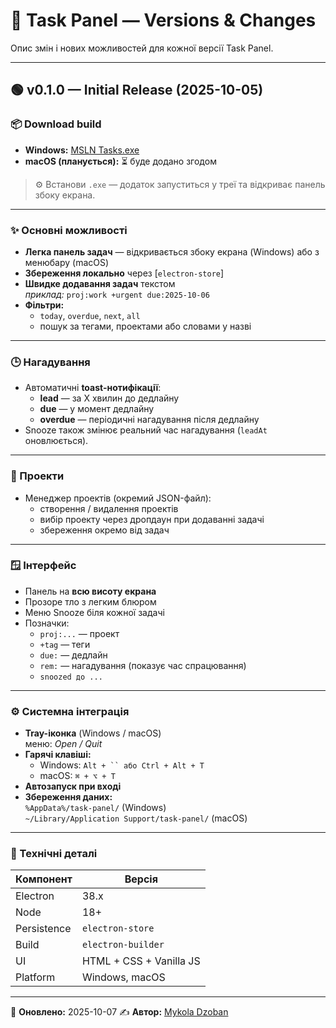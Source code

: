 # 🧭 Task Panel — Versions & Changes

Опис змін і нових можливостей для кожної версії Task Panel.

---

## 🟢 v0.1.0 — Initial Release (2025-10-05)

### 📦 Download build
- **Windows:** [MSLN Tasks.exe](https://drive.google.com/file/d/1LmRyshaf2NtbJPEIpbbWt3KhWEfyW6Wj/view?usp=sharing)
- **macOS (планується):** ⏳ буде додано згодом

> ⚙️ Встанови `.exe` — додаток запуститься у треї та відкриває панель збоку екрана.

---

### ✨ Основні можливості
- **Легка панель задач** — відкривається збоку екрана (Windows) або з менюбару (macOS)
- **Збереження локально** через [`electron-store`]
- **Швидке додавання задач** текстом  
  _приклад:_ `proj:work +urgent due:2025-10-06`
- **Фільтри:**  
  - `today`, `overdue`, `next`, `all`
  - пошук за тегами, проектами або словами у назві

---

### 🕒 Нагадування
- Автоматичні **toast-нотифікації**:
  - **lead** — за X хвилин до дедлайну  
  - **due** — у момент дедлайну  
  - **overdue** — періодичні нагадування після дедлайну
- Snooze також змінює реальний час нагадування (`leadAt` оновлюється).

---

### 💼 Проекти
- Менеджер проектів (окремий JSON-файл):
  - створення / видалення проектів
  - вибір проекту через дропдаун при додаванні задачі
  - збереження окремо від задач

---

### 🪟 Інтерфейс
- Панель на **всю висоту екрана**
- Прозоре тло з легким блюром
- Меню Snooze біля кожної задачі
- Позначки:
  - `proj:...` — проект
  - `+tag` — теги
  - `due:` — дедлайн
  - `rem:` — нагадування (показує час спрацювання)
  - `snoozed до ...`

---

### ⚙️ Системна інтеграція
- **Tray-іконка** (Windows / macOS)  
  меню: _Open / Quit_
- **Гарячі клавіші:**  
  - Windows: `Alt + `` або Ctrl + Alt + T`  
  - macOS: `⌘ + ⌥ + T`
- **Автозапуск при вході**
- **Збереження даних:**  
  `%AppData%/task-panel/` (Windows)  
  `~/Library/Application Support/task-panel/` (macOS)

---

### 🔧 Технічні деталі
| Компонент | Версія |
|------------|---------|
| Electron | 38.x |
| Node | 18+ |
| Persistence | `electron-store` |
| Build | `electron-builder` |
| UI | HTML + CSS + Vanilla JS |
| Platform | Windows, macOS |

---

📅 **Оновлено:** 2025-10-07
✍️ **Автор:** [Mykola Dzoban](https://github.com/myk-d)
